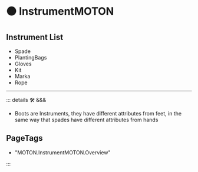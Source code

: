 # 🟠 <motor>InstrumentMOTON</motor>

## Instrument List

- Spade
- PlantingBags
- Gloves
- Kit
- Marka
- Rope

---

<!-- =================================================== -->
<!-- =================================================== -->
<!-- =================================================== -->
<!-- =================================================== -->
<!-- =================================================== -->
::: details 🛠 <dev>&&&</dev>

- Boots are Instruments, they have different attributes from feet, in the same way that spades have different attributes from hands

<h2>PageTags</h2>

- "MOTON.InstrumentMOTON.Overview"

:::
